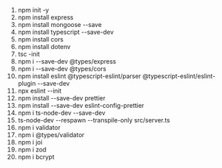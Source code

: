 1. npm init -y
2. npm install express
3. npm install mongoose --save
4. npm install typescript --save-dev
5. npm install cors
6. npm install dotenv
7. tsc -init
8. npm i --save-dev @types/express
9. npm i --save-dev @types/cors
10. npm install eslint @typescript-eslint/parser @typescript-eslint/eslint-plugin --save-dev
11. npx eslint --init
12. npm install --save-dev prettier
13. npm install --save-dev eslint-config-prettier
14. npm i ts-node-dev --save-dev
15. ts-node-dev --respawn --transpile-only src/server.ts
16. npm i validator
17. npm i @types/validator
18. npm i joi
19. npm i zod
20. npm i bcrypt
